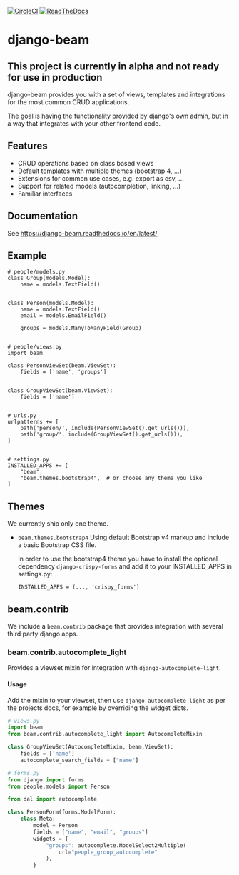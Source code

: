 [![CircleCI](https://circleci.com/gh/django-beam/django-beam.svg?style=svg)](https://circleci.com/gh/django-beam/django-beam)
[![ReadTheDocs](https://readthedocs.org/projects/django-beam/badge/)](https://django-beam.readthedocs.io/en/latest/)

# django-beam

## This project is currently in alpha and not ready for use in production

django-beam provides you with a set of views, templates and integrations for the most common CRUD
applications.

The goal is having the functionality provided by django's own admin, but in a way that integrates
with your other frontend code.

## Features
- CRUD operations based on class based views
- Default templates with multiple themes (bootstrap 4, ...)
- Extensions for common use cases, e.g. export as csv, ...
- Support for related models (autocompletion, linking, ...)
- Familiar interfaces

## Documentation
See https://django-beam.readthedocs.io/en/latest/

## Example
```
# people/models.py
class Group(models.Model):
    name = models.TextField()


class Person(models.Model):
    name = models.TextField()
    email = models.EmailField()

    groups = models.ManyToManyField(Group)


# people/views.py
import beam

class PersonViewSet(beam.ViewSet):
    fields = ['name', 'groups']


class GroupViewSet(beam.ViewSet):
    fields = ['name']


# urls.py
urlpatterns += [
    path('person/', include(PersonViewSet().get_urls())),
    path('group/', include(GroupViewSet().get_urls())),
]


# settings.py
INSTALLED_APPS += [
    "beam",
    "beam.themes.bootstrap4",  # or choose any theme you like
]
```

## Themes
We currently ship only one theme.
* `beam.themes.bootstrap4`
  Using default Bootstrap v4 markup and include a basic Bootstrap CSS file.

  In order to use the bootstrap4 theme you have to install the optional dependency
  `django-crispy-forms` and add it to your INSTALLED_APPS in settings.py:
  ```
  INSTALLED_APPS = (..., 'crispy_forms')
  ```


## beam.contrib

We include a `beam.contrib` package that provides integration with several third party django apps.


### beam.contrib.autocomplete_light

Provides a viewset mixin for integration with `django-autocomplete-light`.

#### Usage

Add the mixin to your viewset, then use `django-autocomplete-light` as per the projects docs, for
example by overriding the widget dicts.

```python
# views.py
import beam
from beam.contrib.autocomplete_light import AutocompleteMixin

class GroupViewSet(AutocompleteMixin, beam.ViewSet):
    fields = ['name']
    autocomplete_search_fields = ["name"]

# forms.py
from django import forms
from people.models import Person

from dal import autocomplete

class PersonForm(forms.ModelForm):
    class Meta:
        model = Person
        fields = ["name", "email", "groups"]
        widgets = {
            "groups": autocomplete.ModelSelect2Multiple(
                url="people_group_autocomplete"
            ),
        }
```

